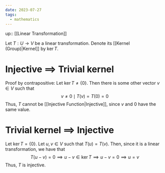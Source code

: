 ```yaml
---
date: 2023-07-27
tags:
  - mathematics
---
```

up:: [[Linear Transformation]]

Let $T:U \to V$ be a linear transformation. Denote its [[Kernel (Group)|Kernel]] by $\ker T$.

# Injective $\implies$ Trivial kernel
Proof by contrapositive: Let $\ker T \neq \{0\}$. Then there is some other vector $v \in V$ such that
$$
v \neq 0 \mid T(v) = T(0) = 0
$$
Thus, $T$ cannot be [[Injective Function|Injective]], since $v$ and $0$ have the same value.

# Trivial kernel $\implies$ Injective
Let $\ker T = \{0\}$. Let $u, v \in V$ such that $T(u) = T(v)$. Then, since it is a linear transformation, we have that
$$
T(u-v) = 0 \implies u-v \in \ker T \implies u-v = 0 \implies u = v
$$
Thus, $T$ is injective. 
